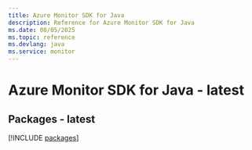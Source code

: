 ```yaml
---
title: Azure Monitor SDK for Java
description: Reference for Azure Monitor SDK for Java
ms.date: 08/05/2025
ms.topic: reference
ms.devlang: java
ms.service: monitor
---
```

# Azure Monitor SDK for Java - latest
## Packages - latest
[!INCLUDE [packages](monitor-index.md)]